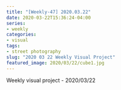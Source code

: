 ```yaml
---
title: "[Weekly-47] 2020.03.22"
date: 2020-03-22T15:36:24-04:00
series:
- weekly
categories:
- visual
tags:
- street photography
slug: "2020 03 22 Weekly Visual Project"
featured_image: 2020/03/22/cube1.jpg
---
```


Weekly visual project - 2020/03/22
<!--more-->